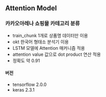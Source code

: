 ## Attention Model
### 카카오아레나 쇼핑몰 카테고리 분류

- train_chunk 1개로 상품명 데이터만 이용
- okt 한국어 형태소 분석기 이용
- LSTM 모델에 Attention 매커니즘 적용
- attention value 값으로 dot product 연산 적용
- 정확도 약 0.91

#### 버전
- tensorflow 2.0.0
- keras 2.3.1
